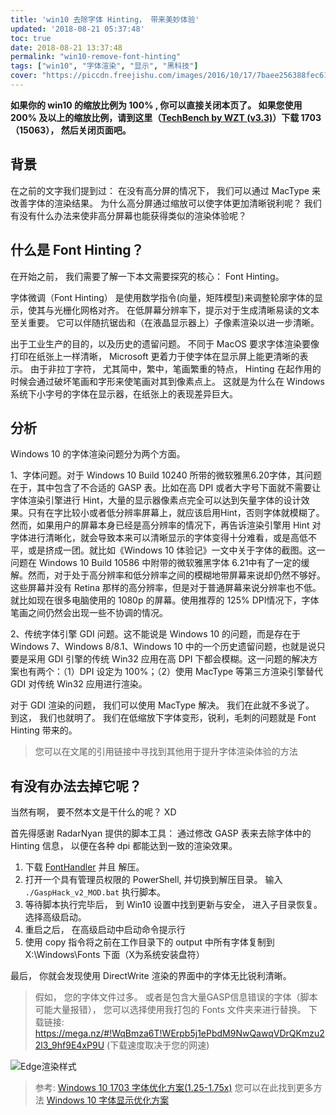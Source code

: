 ```yaml
---
title: 'win10 去除字体 Hinting， 带来美妙体验'
updated: '2018-08-21 05:37:48'
toc: true
date: 2018-08-21 13:37:48
permalink: "win10-remove-font-hinting"
tags: ["win10", "字体渲染", "显示", "黑科技"]
cover: "https://piccdn.freejishu.com/images/2016/10/17/7baee256388fec61da822b2447d5d8b9.jpg"
---
```


**如果你的 win10 的缩放比例为 100% , 你可以直接关闭本页了。 如果您使用 200% 及以上的缩放比例，请到这里（[TechBench by WZT (v3.3)](https://tb.rg-adguard.net/public.php)）下载 1703（15063）， 然后关闭页面吧。**

## 背景

在之前的文字我们提到过： 在没有高分屏的情况下， 我们可以通过 MacType 来改善字体的渲染结果。 为什么高分屏通过缩放可以使字体更加清晰锐利呢？  我们有没有什么办法来使非高分屏幕也能获得类似的渲染体验呢？

## 什么是 Font Hinting？
在开始之前， 我们需要了解一下本文需要探究的核心： Font Hinting。

字体微调（Font Hinting） 是使用数学指令(向量，矩阵模型)来调整轮廓字体的显示，使其与光栅化网格对齐。 在低屏幕分辨率下，提示对于生成清晰易读的文本至关重要。 它可以伴随抗锯齿和（在液晶显示器上）子像素渲染以进一步清晰。

出于工业生产的目的，以及历史的遗留问题。 不同于 MacOS 要求字体渲染要像打印在纸张上一样清晰， Microsoft 更着力于使字体在显示屏上能更清晰的表示。 由于非拉丁字符， 尤其简中，繁中，笔画繁重的特点， Hinting 在起作用的时候会通过破坏笔画和字形来使笔画对其到像素点上。 这就是为什么在 Windows 系统下小字号的字体在显示器，在纸张上的表现差异巨大。

## 分析
Windows 10 的字体渲染问题分为两个方面。

1、字体问题。对于 Windows 10 Build 10240 所带的微软雅黑6.20字体，其问题在于，其中包含了不合适的 GASP 表。比如在高 DPI 或者大字号下面就不需要让字体渲染引擎进行 Hint，大量的显示器像素点完全可以达到矢量字体的设计效果。只有在字比较小或者低分辨率屏幕上，就应该启用Hint，否则字体就模糊了。然而，如果用户的屏幕本身已经是高分辨率的情况下，再告诉渲染引擎用 Hint 对字体进行清晰化，就会导致本来可以清晰显示的字体变得十分难看，或是高低不平，或是挤成一团。就比如《Windows 10 体验记》一文中关于字体的截图。这一问题在 Windows 10 Build 10586 中附带的微软雅黑字体  6.21中有了一定的缓解。然而，对于处于高分辨率和低分辨率之间的模糊地带屏幕来说却仍然不够好。这些屏幕并没有 Retina 那样的高分辨率，但是对于普通屏幕来说分辨率也不低。就比如现在很多电脑使用的 1080p 的屏幕。使用推荐的 125% DPI情况下，字体笔画之间仍然会出现一些不协调的情况。

2、传统字体引擎 GDI 问题。这不能说是 Windows 10 的问题，而是存在于 Windows 7、Windows 8/8.1、Windows 10 中的一个历史遗留问题，也就是说只要是采用 GDI 引擎的传统 Win32 应用在高 DPI 下都会模糊。这一问题的解决方案也有两个：（1）DPI 设定为 100%；（2）使用 MacType 等第三方渲染引擎替代 GDI 对传统 Win32 应用进行渲染。

对于 GDI 渲染的问题， 我们可以使用 MacType 解决。 我们在此就不多说了。
到这， 我们也就明了。 我们在低缩放下字体变形，锐利，毛刺的问题就是 Font Hinting 带来的。

> 您可以在文尾的引用链接中寻找到其他用于提升字体渲染体验的方法

## 有没有办法去掉它呢？
当然有啊， 要不然本文是干什么的呢？ XD

首先得感谢 RadarNyan 提供的脚本工具： 通过修改 GASP 表来去除字体中的 Hinting 信息， 以便在各种 dpi 都能达到一致的渲染效果。
1. 下载 [FontHandler](https://static.a632079.me/files/FontHandler.zip) 并且 解压。
2. 打开一个具有管理员权限的 PowerShell, 并切换到解压目录。 输入 `./GaspHack_v2_MOD.bat` 执行脚本。
3. 等待脚本执行完毕后， 到 Win10 设置中找到更新与安全， 进入子目录恢复。 选择高级启动。
4. 重启之后， 在高级启动中启动命令提示行
5. 使用 copy 指令将之前在工作目录下的 output 中所有字体复制到 X:\Windows\Fonts 下面（X为系统安装盘符）

最后， 你就会发现使用 DirectWrite 渲染的界面中的字体无比锐利清晰。

> 假如， 您的字体文件过多。 或者是包含大量GASP信息错误的字体（脚本可能大量报错）， 您可以选择使用我打包的 Fonts 文件夹来进行替换。
> 下载链接: https://mega.nz/#!WqBmza6T!WErpb5j1ePbdM9NwQawqVDrQKmzu22l3_9hf9E4xP9U (下载速度取决于您的网速)


![Edge渲染样式](https://cdn.nodebb-cn.org/assets/d742681b-f096-4355-b2d1-7e8a0832902d.png)

> 参考:
> [Windows 10 1703 字体优化方案(1.25-1.75x)](https://zhuanlan.zhihu.com/p/26046562) 您可以在此找到更多方法
> [Windows 10 字体显示优化方案](https://th0.me/1919.html/comment-page-1)
